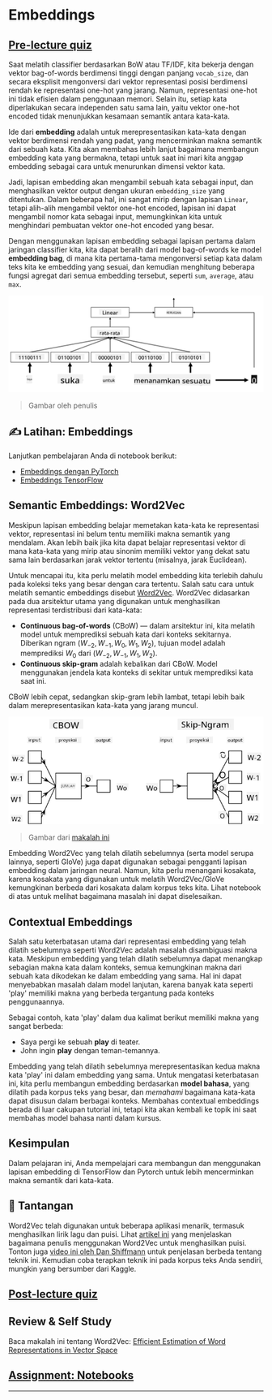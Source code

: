 <!--
CO_OP_TRANSLATOR_METADATA:
{
  "original_hash": "b708c9b85b833864c73c6281f1e6b96e",
  "translation_date": "2025-09-23T10:46:13+00:00",
  "source_file": "lessons/5-NLP/14-Embeddings/README.md",
  "language_code": "id"
}
-->
# Embeddings

## [Pre-lecture quiz](https://ff-quizzes.netlify.app/en/ai/quiz/27)

Saat melatih classifier berdasarkan BoW atau TF/IDF, kita bekerja dengan vektor bag-of-words berdimensi tinggi dengan panjang `vocab_size`, dan secara eksplisit mengonversi dari vektor representasi posisi berdimensi rendah ke representasi one-hot yang jarang. Namun, representasi one-hot ini tidak efisien dalam penggunaan memori. Selain itu, setiap kata diperlakukan secara independen satu sama lain, yaitu vektor one-hot encoded tidak menunjukkan kesamaan semantik antara kata-kata.

Ide dari **embedding** adalah untuk merepresentasikan kata-kata dengan vektor berdimensi rendah yang padat, yang mencerminkan makna semantik dari sebuah kata. Kita akan membahas lebih lanjut bagaimana membangun embedding kata yang bermakna, tetapi untuk saat ini mari kita anggap embedding sebagai cara untuk menurunkan dimensi vektor kata.

Jadi, lapisan embedding akan mengambil sebuah kata sebagai input, dan menghasilkan vektor output dengan ukuran `embedding_size` yang ditentukan. Dalam beberapa hal, ini sangat mirip dengan lapisan `Linear`, tetapi alih-alih mengambil vektor one-hot encoded, lapisan ini dapat mengambil nomor kata sebagai input, memungkinkan kita untuk menghindari pembuatan vektor one-hot encoded yang besar.

Dengan menggunakan lapisan embedding sebagai lapisan pertama dalam jaringan classifier kita, kita dapat beralih dari model bag-of-words ke model **embedding bag**, di mana kita pertama-tama mengonversi setiap kata dalam teks kita ke embedding yang sesuai, dan kemudian menghitung beberapa fungsi agregat dari semua embedding tersebut, seperti `sum`, `average`, atau `max`.  

![Gambar menunjukkan classifier embedding untuk lima kata dalam urutan.](../../../../../translated_images/embedding-classifier-example.b77f021a7ee67eeec8e68bfe11636c5b97d6eaa067515a129bfb1d0034b1ac5b.id.png)

> Gambar oleh penulis

## ✍️ Latihan: Embeddings

Lanjutkan pembelajaran Anda di notebook berikut:
* [Embeddings dengan PyTorch](EmbeddingsPyTorch.ipynb)
* [Embeddings TensorFlow](EmbeddingsTF.ipynb)

## Semantic Embeddings: Word2Vec

Meskipun lapisan embedding belajar memetakan kata-kata ke representasi vektor, representasi ini belum tentu memiliki makna semantik yang mendalam. Akan lebih baik jika kita dapat belajar representasi vektor di mana kata-kata yang mirip atau sinonim memiliki vektor yang dekat satu sama lain berdasarkan jarak vektor tertentu (misalnya, jarak Euclidean).

Untuk mencapai itu, kita perlu melatih model embedding kita terlebih dahulu pada koleksi teks yang besar dengan cara tertentu. Salah satu cara untuk melatih semantic embeddings disebut [Word2Vec](https://en.wikipedia.org/wiki/Word2vec). Word2Vec didasarkan pada dua arsitektur utama yang digunakan untuk menghasilkan representasi terdistribusi dari kata-kata:

 - **Continuous bag-of-words** (CBoW) — dalam arsitektur ini, kita melatih model untuk memprediksi sebuah kata dari konteks sekitarnya. Diberikan ngram $(W_{-2},W_{-1},W_0,W_1,W_2)$, tujuan model adalah memprediksi $W_0$ dari $(W_{-2},W_{-1},W_1,W_2)$.
 - **Continuous skip-gram** adalah kebalikan dari CBoW. Model menggunakan jendela kata konteks di sekitar untuk memprediksi kata saat ini.

CBoW lebih cepat, sedangkan skip-gram lebih lambat, tetapi lebih baik dalam merepresentasikan kata-kata yang jarang muncul.

![Gambar menunjukkan algoritma CBoW dan Skip-Gram untuk mengonversi kata-kata menjadi vektor.](../../../../../translated_images/example-algorithms-for-converting-words-to-vectors.fbe9207a726922f6f0f5de66427e8a6eda63809356114e28fb1fa5f4a83ebda7.id.png)

> Gambar dari [makalah ini](https://arxiv.org/pdf/1301.3781.pdf)

Embedding Word2Vec yang telah dilatih sebelumnya (serta model serupa lainnya, seperti GloVe) juga dapat digunakan sebagai pengganti lapisan embedding dalam jaringan neural. Namun, kita perlu menangani kosakata, karena kosakata yang digunakan untuk melatih Word2Vec/GloVe kemungkinan berbeda dari kosakata dalam korpus teks kita. Lihat notebook di atas untuk melihat bagaimana masalah ini dapat diselesaikan.

## Contextual Embeddings

Salah satu keterbatasan utama dari representasi embedding yang telah dilatih sebelumnya seperti Word2Vec adalah masalah disambiguasi makna kata. Meskipun embedding yang telah dilatih sebelumnya dapat menangkap sebagian makna kata dalam konteks, semua kemungkinan makna dari sebuah kata dikodekan ke dalam embedding yang sama. Hal ini dapat menyebabkan masalah dalam model lanjutan, karena banyak kata seperti 'play' memiliki makna yang berbeda tergantung pada konteks penggunaannya.

Sebagai contoh, kata 'play' dalam dua kalimat berikut memiliki makna yang sangat berbeda:

- Saya pergi ke sebuah **play** di teater.
- John ingin **play** dengan teman-temannya.

Embedding yang telah dilatih sebelumnya merepresentasikan kedua makna kata 'play' ini dalam embedding yang sama. Untuk mengatasi keterbatasan ini, kita perlu membangun embedding berdasarkan **model bahasa**, yang dilatih pada korpus teks yang besar, dan *memahami* bagaimana kata-kata dapat disusun dalam berbagai konteks. Membahas contextual embeddings berada di luar cakupan tutorial ini, tetapi kita akan kembali ke topik ini saat membahas model bahasa nanti dalam kursus.

## Kesimpulan

Dalam pelajaran ini, Anda mempelajari cara membangun dan menggunakan lapisan embedding di TensorFlow dan Pytorch untuk lebih mencerminkan makna semantik dari kata-kata.

## 🚀 Tantangan

Word2Vec telah digunakan untuk beberapa aplikasi menarik, termasuk menghasilkan lirik lagu dan puisi. Lihat [artikel ini](https://www.politetype.com/blog/word2vec-color-poems) yang menjelaskan bagaimana penulis menggunakan Word2Vec untuk menghasilkan puisi. Tonton juga [video ini oleh Dan Shiffmann](https://www.youtube.com/watch?v=LSS_bos_TPI&ab_channel=TheCodingTrain) untuk penjelasan berbeda tentang teknik ini. Kemudian coba terapkan teknik ini pada korpus teks Anda sendiri, mungkin yang bersumber dari Kaggle.

## [Post-lecture quiz](https://ff-quizzes.netlify.app/en/ai/quiz/28)

## Review & Self Study

Baca makalah ini tentang Word2Vec: [Efficient Estimation of Word Representations in Vector Space](https://arxiv.org/pdf/1301.3781.pdf)

## [Assignment: Notebooks](assignment.md)

---

